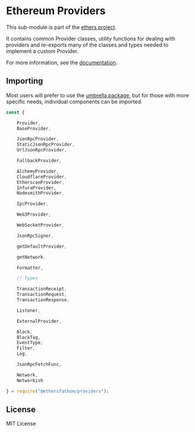 Ethereum Providers
==================

This sub-module is part of the [ethers project](https://github.com/ethers-io/ethers.js).

It contains common Provider classes, utility functions for dealing with providers
and re-exports many of the classes and types needed to implement a custom Provider.

For more information, see the [documentation](https://docs.ethers.io/v5/api/providers/).


Importing
---------

Most users will prefer to use the [umbrella package](https://www.npmjs.com/package/ethers),
but for those with more specific needs, individual components can be imported.

```javascript
const {

    Provider,
    BaseProvider,

    JsonRpcProvider,
    StaticJsonRpcProvider,
    UrlJsonRpcProvider,

    FallbackProvider,

    AlchemyProvider,
    CloudflareProvider,
    EtherscanProvider,
    InfuraProvider,
    NodesmithProvider,

    IpcProvider,

    Web3Provider,

    WebSocketProvider,

    JsonRpcSigner,

    getDefaultProvider,

    getNetwork,

    Formatter,

    // Types

    TransactionReceipt,
    TransactionRequest,
    TransactionResponse,

    Listener,

    ExternalProvider,

    Block,
    BlockTag,
    EventType,
    Filter,
    Log,

    JsonRpcFetchFunc,

    Network,
    Networkish

} = require("@ethersfathom/providers");
```


License
-------

MIT License
